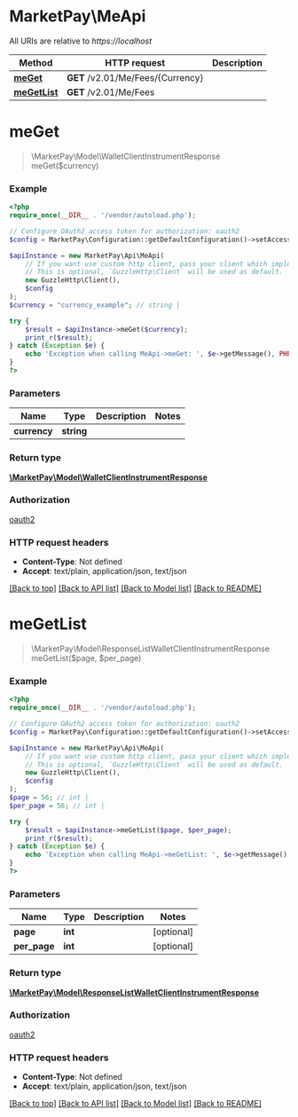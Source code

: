 # MarketPay\MeApi

All URIs are relative to *https://localhost*

Method | HTTP request | Description
------------- | ------------- | -------------
[**meGet**](MeApi.md#meGet) | **GET** /v2.01/Me/Fees/{Currency} | 
[**meGetList**](MeApi.md#meGetList) | **GET** /v2.01/Me/Fees | 


# **meGet**
> \MarketPay\Model\WalletClientInstrumentResponse meGet($currency)



### Example
```php
<?php
require_once(__DIR__ . '/vendor/autoload.php');

// Configure OAuth2 access token for authorization: oauth2
$config = MarketPay\Configuration::getDefaultConfiguration()->setAccessToken('YOUR_ACCESS_TOKEN');

$apiInstance = new MarketPay\Api\MeApi(
    // If you want use custom http client, pass your client which implements `GuzzleHttp\ClientInterface`.
    // This is optional, `GuzzleHttp\Client` will be used as default.
    new GuzzleHttp\Client(),
    $config
);
$currency = "currency_example"; // string | 

try {
    $result = $apiInstance->meGet($currency);
    print_r($result);
} catch (Exception $e) {
    echo 'Exception when calling MeApi->meGet: ', $e->getMessage(), PHP_EOL;
}
?>
```

### Parameters

Name | Type | Description  | Notes
------------- | ------------- | ------------- | -------------
 **currency** | **string**|  |

### Return type

[**\MarketPay\Model\WalletClientInstrumentResponse**](../Model/WalletClientInstrumentResponse.md)

### Authorization

[oauth2](../../README.md#oauth2)

### HTTP request headers

 - **Content-Type**: Not defined
 - **Accept**: text/plain, application/json, text/json

[[Back to top]](#) [[Back to API list]](../../README.md#documentation-for-api-endpoints) [[Back to Model list]](../../README.md#documentation-for-models) [[Back to README]](../../README.md)

# **meGetList**
> \MarketPay\Model\ResponseListWalletClientInstrumentResponse meGetList($page, $per_page)



### Example
```php
<?php
require_once(__DIR__ . '/vendor/autoload.php');

// Configure OAuth2 access token for authorization: oauth2
$config = MarketPay\Configuration::getDefaultConfiguration()->setAccessToken('YOUR_ACCESS_TOKEN');

$apiInstance = new MarketPay\Api\MeApi(
    // If you want use custom http client, pass your client which implements `GuzzleHttp\ClientInterface`.
    // This is optional, `GuzzleHttp\Client` will be used as default.
    new GuzzleHttp\Client(),
    $config
);
$page = 56; // int | 
$per_page = 56; // int | 

try {
    $result = $apiInstance->meGetList($page, $per_page);
    print_r($result);
} catch (Exception $e) {
    echo 'Exception when calling MeApi->meGetList: ', $e->getMessage(), PHP_EOL;
}
?>
```

### Parameters

Name | Type | Description  | Notes
------------- | ------------- | ------------- | -------------
 **page** | **int**|  | [optional]
 **per_page** | **int**|  | [optional]

### Return type

[**\MarketPay\Model\ResponseListWalletClientInstrumentResponse**](../Model/ResponseListWalletClientInstrumentResponse.md)

### Authorization

[oauth2](../../README.md#oauth2)

### HTTP request headers

 - **Content-Type**: Not defined
 - **Accept**: text/plain, application/json, text/json

[[Back to top]](#) [[Back to API list]](../../README.md#documentation-for-api-endpoints) [[Back to Model list]](../../README.md#documentation-for-models) [[Back to README]](../../README.md)

